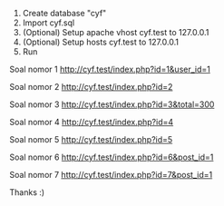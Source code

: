 1. Create database "cyf"
2. Import cyf.sql
3. (Optional) Setup apache vhost cyf.test to 127.0.0.1
4. (Optional) Setup hosts cyf.test to 127.0.0.1
5. Run


Soal nomor 1
http://cyf.test/index.php?id=1&user_id=1

Soal nomor 2
http://cyf.test/index.php?id=2

Soal nomor 3
http://cyf.test/index.php?id=3&total=300

Soal nomor 4
http://cyf.test/index.php?id=4

Soal nomor 5
http://cyf.test/index.php?id=5

Soal nomor 6
http://cyf.test/index.php?id=6&post_id=1

Soal nomor 7
http://cyf.test/index.php?id=7&post_id=1


Thanks :)